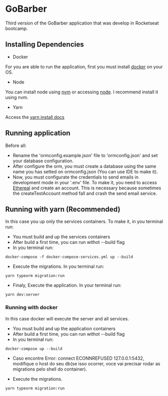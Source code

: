 # GoBarber

Third version of the GoBarber application that was develop in Rocketseat bootcamp.

## Installing Dependencies

- Docker

For you are able to run the application, first you must install [docker](https://docs.docker.com/engine) on your OS.

- Node

You can install node using [nvm](https://github.com/nvm-sh/nvm) or accessing [node](https://nodejs.org/en/). I recommend install it using nvm.

- Yarn

Access the [yarn install docs](https://classic.yarnpkg.com/pt-BR/docs/install/#debian-stable)

## Running application

Before all:

- Rename the 'ormconfig.example.json' file to 'ormconfig.json' and set your database configuration.
- After configure the orm, you must create a database using the same name you has setted on ormconfig.json (You can use IDE to make it).
- Now, you must configurate the credentials to send emails in development mode in your '.env' file. To make it, you need to access [Ethereal](https://ethereal.email/) and create an account. This is necessary because sometimes the createTestAccount method fall and crash the send email service.

## Running with yarn (Recommended)

In this case you up only the services containers. To make it, in you terminal run:

- You must build and up the services containers
- After build a first time, you can run withot --build flag
- In you terminal run:

```console
docker-compose -f docker-compose-services.yml up --build
```

- Execute the migrations. In you terminal run:

```console
yarn typeorm migration:run
```

- Finaly, Execute the application. In your terminal run:

```console
yarn dev:server
```

### Running with docker

In this case docker will execute the server and all services.

- You must build and up the application containers
- After build a first time, you can run withot --build flag
- In you terminal run:

```console
docker-compose up --build
```

- Caso encontre Error: connect ECONNREFUSED 127.0.0.1:5432, modifique o host do seu db(se isso ocorrer, voce vai precisar rodar as migrations pelo shell do container).

- Execute the migrations.

```console
yarn typeorm migration:run
```
